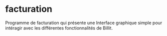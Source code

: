 # facturation
Programme de facturation qui présente une Interface graphique simple pour intéragir avec les différentes fonctionnalités de Billit.
